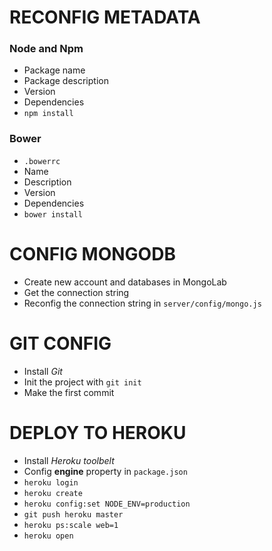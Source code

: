 # RECONFIG METADATA

### Node and Npm

- Package name
- Package description
- Version
- Dependencies
- `npm install`

### Bower

- `.bowerrc`
- Name
- Description
- Version
- Dependencies
- `bower install`

# CONFIG MONGODB

- Create new account and databases in MongoLab
- Get the connection string
- Reconfig the connection string in `server/config/mongo.js`

# GIT CONFIG

- Install *Git*
- Init the project with `git init`
- Make the first commit

# DEPLOY TO HEROKU

- Install *Heroku toolbelt* 
- Config **engine** property in `package.json`
- `heroku login`
- `heroku create`
- `heroku config:set NODE_ENV=production`
- `git push heroku master`
- `heroku ps:scale web=1`
- `heroku open`


